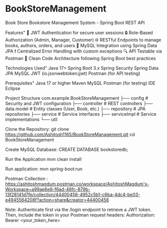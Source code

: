 # BookStoreManagement
Book Store 
Bookstore Management System - Spring Boot REST API

Features"
🔐 JWT Authentication for secure user sessions
🔒 Role-Based Authorization (Admin, Manager, Customer)
🌐 RESTful Endpoints to manage books, authors, orders, and users
💾 MySQL Integration using Spring Data JPA
❗ Centralized Error Handling with custom exceptions
🔍 API Testable via Postman
🧹 Clean Code Architecture following Spring Boot best practices

Technologies Used"
Java 17+
Spring Boot 3.x
Spring Security
Spring Data JPA
MySQL
JWT (io.jsonwebtoken:jjwt)
Postman (for API testing)

Prerequisites"
Java 17 or higher
Maven
MySQL
Postman (for testing)
IDE Eclipse

Project Structure
com.example.BookStoreManagement
├── config                 # Security and JWT configuration
├── controller             # REST controllers
├── data.model             # Entity classes (User, Book, etc.)
├── repository             # JPA repositories
├── service                # Service interfaces
├── serviceImpl            # Service implementations
└── util 

Clone the Repository:
git clone https://github.com/Ashitosh1165/BookStoreManagement.git
cd BookStoreManagement

Create MySQL Database:
CREATE DATABASE bookstoredb;

Run the Application
mvn clean install

Run application:
mvn spring-boot:run

Postman Collection :
https://ashitoshmagdum.postman.co/workspace/AshitoshMagdum's-Workspace~a99ae6e8-f6ad-48fc-879b-13f28141d7fe/collection/44400456-4952c5b1-c6ba-4dc4-be03-e4945564208f?action=share&creator=44400456 

Note: Authenticate first via the /login endpoint to retrieve a JWT token.
Then, include the token in your Postman request headers:
Authorization: Bearer <your_token_here>
